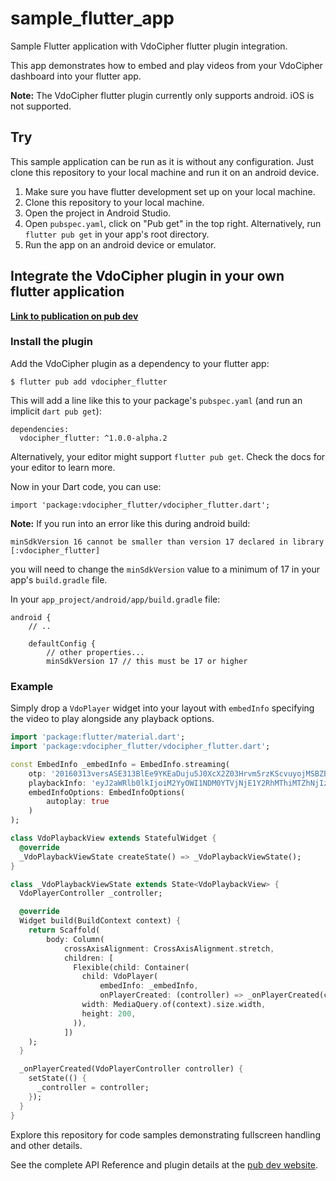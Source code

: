 # sample_flutter_app

Sample Flutter application with VdoCipher flutter plugin integration.

This app demonstrates how to embed and play videos from your VdoCipher dashboard into your flutter app.

__Note:__ The VdoCipher flutter plugin currently only supports android. iOS is not supported.

## Try

This sample application can be run as it is without any configuration. Just clone this repository to your local machine and run it on an android device.

1. Make sure you have flutter development set up on your local machine.
2. Clone this repository to your local machine.
3. Open the project in Android Studio.
4. Open `pubspec.yaml`, click on "Pub get" in the top right. Alternatively, run `flutter pub get` in your app's root directory.
5. Run the app on an android device or emulator.

## Integrate the VdoCipher plugin in your own flutter application

__[Link to publication on pub dev](https://pub.dev/packages/vdocipher_flutter)__

### Install the plugin

Add the VdoCipher plugin as a dependency to your flutter app:

```
$ flutter pub add vdocipher_flutter
```

This will add a line like this to your package's `pubspec.yaml` (and run an implicit `dart pub get`):

```
dependencies:
  vdocipher_flutter: ^1.0.0-alpha.2
```

Alternatively, your editor might support `flutter pub get`. Check the docs for your editor to learn more.

Now in your Dart code, you can use:

```
import 'package:vdocipher_flutter/vdocipher_flutter.dart';
```

__Note:__ If you run into an error like this during android build:

`minSdkVersion 16 cannot be smaller than version 17 declared in library [:vdocipher_flutter]`

you will need to change the `minSdkVersion` value to a minimum of 17 in your app's `build.gradle` file.

In your `app_project/android/app/build.gradle` file:

```
android {
    // ..

    defaultConfig {
        // other properties...
        minSdkVersion 17 // this must be 17 or higher
```

### Example

Simply drop a `VdoPlayer` widget into your layout with `embedInfo` specifying the video to play alongside 
any playback options.

```dart
import 'package:flutter/material.dart';
import 'package:vdocipher_flutter/vdocipher_flutter.dart';

const EmbedInfo _embedInfo = EmbedInfo.streaming(
    otp: '20160313versASE313BlEe9YKEaDuju5J0XcX2Z03Hrvm5rzKScvuyojMSBZBxfZ',
    playbackInfo: 'eyJ2aWRlb0lkIjoiM2YyOWI1NDM0YTVjNjE1Y2RhMThiMTZhNjIzMmZkNzUifQ==',
    embedInfoOptions: EmbedInfoOptions(
        autoplay: true
    )
);

class VdoPlaybackView extends StatefulWidget {
  @override
  _VdoPlaybackViewState createState() => _VdoPlaybackViewState();
}

class _VdoPlaybackViewState extends State<VdoPlaybackView> {
  VdoPlayerController _controller;

  @override
  Widget build(BuildContext context) {
    return Scaffold(
        body: Column(
            crossAxisAlignment: CrossAxisAlignment.stretch,
            children: [
              Flexible(child: Container(
                child: VdoPlayer(
                    embedInfo: _embedInfo,
                    onPlayerCreated: (controller) => _onPlayerCreated(controller)),
                width: MediaQuery.of(context).size.width,
                height: 200,
              )),
            ])
    );
  }

  _onPlayerCreated(VdoPlayerController controller) {
    setState(() {
      _controller = controller;
    });
  }
}
```

Explore this repository for code samples demonstrating fullscreen handling and other details.

See the complete API Reference and plugin details at the [pub dev website](https://pub.dev/packages/vdocipher_flutter).
